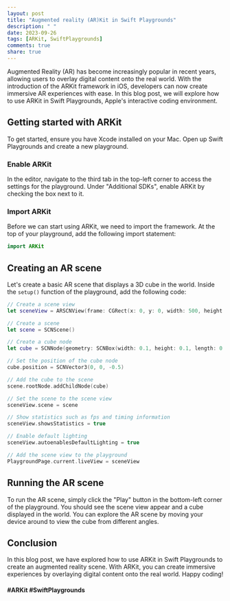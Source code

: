 ```yaml
---
layout: post
title: "Augmented reality (AR)Kit in Swift Playgrounds"
description: " "
date: 2023-09-26
tags: [ARKit, SwiftPlaygrounds]
comments: true
share: true
---
```


Augmented Reality (AR) has become increasingly popular in recent years, allowing users to overlay digital content onto the real world. With the introduction of the ARKit framework in iOS, developers can now create immersive AR experiences with ease. In this blog post, we will explore how to use ARKit in Swift Playgrounds, Apple's interactive coding environment.

## Getting started with ARKit

To get started, ensure you have Xcode installed on your Mac. Open up Swift Playgrounds and create a new playground.

### Enable ARKit

In the editor, navigate to the third tab in the top-left corner to access the settings for the playground. Under "Additional SDKs", enable ARKit by checking the box next to it.

### Import ARKit

Before we can start using ARKit, we need to import the framework. At the top of your playground, add the following import statement:

```swift
import ARKit
```

## Creating an AR scene

Let's create a basic AR scene that displays a 3D cube in the world. Inside the `setup()` function of the playground, add the following code:

```swift
// Create a scene view
let sceneView = ARSCNView(frame: CGRect(x: 0, y: 0, width: 500, height: 500))

// Create a scene
let scene = SCNScene()

// Create a cube node
let cube = SCNNode(geometry: SCNBox(width: 0.1, height: 0.1, length: 0.1, chamferRadius: 0))

// Set the position of the cube node
cube.position = SCNVector3(0, 0, -0.5)

// Add the cube to the scene
scene.rootNode.addChildNode(cube)

// Set the scene to the scene view
sceneView.scene = scene

// Show statistics such as fps and timing information
sceneView.showsStatistics = true

// Enable default lighting
sceneView.autoenablesDefaultLighting = true

// Add the scene view to the playground
PlaygroundPage.current.liveView = sceneView
```

## Running the AR scene

To run the AR scene, simply click the "Play" button in the bottom-left corner of the playground. You should see the scene view appear and a cube displayed in the world. You can explore the AR scene by moving your device around to view the cube from different angles.

## Conclusion

In this blog post, we have explored how to use ARKit in Swift Playgrounds to create an augmented reality scene. With ARKit, you can create immersive experiences by overlaying digital content onto the real world. Happy coding!

#### #ARKit #SwiftPlaygrounds